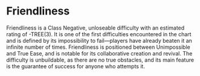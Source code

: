 # Friendliness

Friendliness is a Class Negative, unloseable difficulty with an estimated rating of -TREE(3). It is one of the first difficulties encountered in the chart and is defined by its impossibility to fail—players have already beaten it an infinite number of times. Friendliness is positioned between Unimpossible and True Ease, and is notable for its collaborative creation and revival. The difficulty is unbuildable, as there are no true obstacles, and its main feature is the guarantee of success for anyone who attempts it.